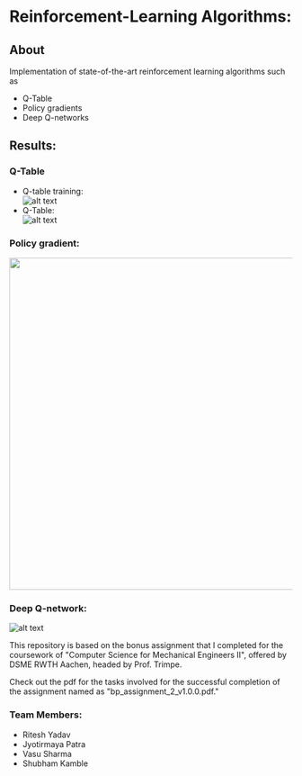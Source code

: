 # Reinforcement-Learning Algorithms:

## About
Implementation of state-of-the-art reinforcement learning algorithms such as 
- Q-Table
- Policy gradients
- Deep Q-networks

## Results: 
### Q-Table
- Q-table training: <br>
  ![alt text](https://github.com/Shubham1965/Reinforcement-learning/blob/master/Q-table-training.png)
- Q-Table: <br>
  ![alt text](https://github.com/Shubham1965/Reinforcement-learning/blob/master/Q-table.png)

### Policy gradient: <br>
  <img src="https://github.com/shubham1965/Reinforcement-learning/blob/master/pg.png" width="590" >
  
### Deep Q-network: <br>
  ![alt text](https://github.com/Shubham1965/Reinforcement-learning/blob/master/dqn.png)

This repository is based on the bonus assignment that I completed for the coursework of "Computer Science for Mechanical Engineers II", offered by DSME RWTH Aachen, headed by Prof. Trimpe. 

Check out the pdf for the tasks involved for the successful completion of the assignment named as "bp_assignment_2_v1.0.0.pdf."

### Team Members: 
- Ritesh Yadav
- Jyotirmaya Patra
- Vasu Sharma
- Shubham Kamble

